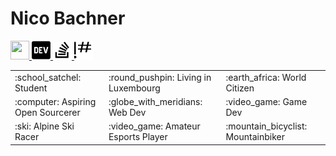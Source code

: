 # Nico Bachner

<a href="https://nicob.dev">
    <img src="https://uxwing.com/wp-content/themes/uxwing/download/10-brands-and-social-media/browser-safari.png" width="30" height="30">
</a>
<a target="_blank" rel=”noreferrer” href="https://dev.to/nicob">
    <img src="images/dev.svg" alt="Nico Bachner's DEV Profile" width="30" height="30" />
</a>
<a target="_blank" rel=”noreferrer” href="https://stackoverflow.com/users/story/13506524">
    <img src="images/stackoverflow.svg" alt="Nico Bachner's Stack Overflow profile" width="30" height="30" />
</a>
<a target="_blank" rel=”noreferrer” href="https://code.golf/golfers/nico-bachner">
    <img src="images/codegolf.svg" alt="Nico Bachner's Code Golf profile" width="30" height="30" />
</a>

<table>
<tr>
    <td>:school_satchel: Student</td>
    <td>:round_pushpin: Living in Luxembourg</td>
    <td>:earth_africa: World Citizen</td>
</tr>
<tr>
    <td>:computer: Aspiring Open Sourcerer</td>
    <td>:globe_with_meridians: Web Dev</td>
    <td>:video_game: Game Dev</td>
</tr>
<tr>
    <td>:ski: Alpine Ski Racer</td>
    <td>:video_game: Amateur Esports Player</td>
    <td>:mountain_bicyclist: Mountainbiker</td>
</tr>
</table>
